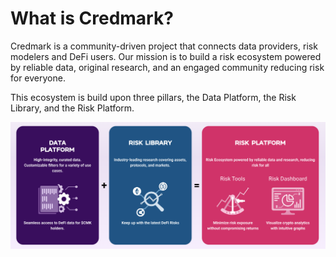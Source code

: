 # What is Credmark?

Credmark is a community-driven project that connects data providers, risk modelers and DeFi users. Our mission is to build a risk ecosystem powered by reliable data, original research, and an engaged community reducing risk for everyone.

This ecosystem is build upon three pillars, the Data Platform, the Risk Library, and the Risk Platform.

![](<../.gitbook/assets/Bildschirmfoto 2022-01-26 um 10.21.42.png>)
